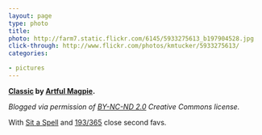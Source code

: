 ```yaml
---
layout: page
type: photo
title: 
photo: http://farm7.static.flickr.com/6145/5933275613_b197904528.jpg
click-through: http://www.flickr.com/photos/kmtucker/5933275613/
categories: 

- pictures
---
```

**[Classic](http://www.flickr.com/photos/kmtucker/5933275613/) by [Artful Magpie](http://www.flickr.com/photos/kmtucker/).**

_Blogged via permission of [BY-NC-ND 2.0](http://creativecommons.org/licenses/by-nc-nd/2.0/) Creative Commons license._

With [Sit a Spell](http://www.flickr.com/photos/kmtucker/5933283305/) and [193/365](http://www.flickr.com/photos/pdexposures/5932618134/) close second favs.

